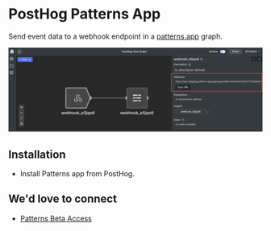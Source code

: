 # PostHog Patterns App

Send event data to a webhook endpoint in a [patterns.app](https://patterns.app/) graph.

![Patterns Graph Webhook](patterns_graph_webhook.png)

## Installation

- Install Patterns app from PostHog.

## We'd love to connect

- [Patterns Beta Access](https://www.patterns.app/beta)
